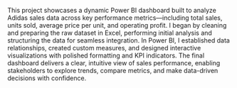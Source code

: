 This project showcases a dynamic Power BI dashboard built to analyze Adidas sales data across key performance metrics—including total sales, units sold, average price per unit, and operating profit.
I began by cleaning and preparing the raw dataset in Excel, performing initial analysis and structuring the data for seamless integration. In Power BI, I established data relationships, created custom measures, and designed interactive visualizations with polished formatting and KPI indicators.
The final dashboard delivers a clear, intuitive view of sales performance, enabling stakeholders to explore trends, compare metrics, and make data-driven decisions with confidence.


